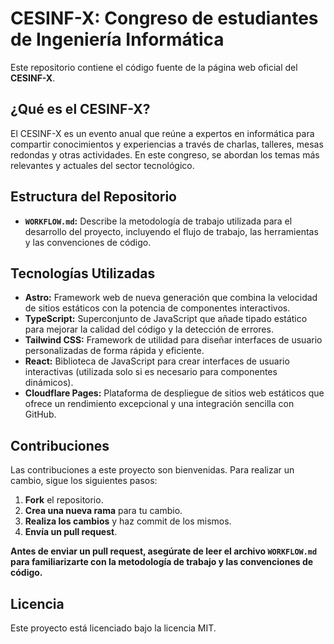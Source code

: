 # CESINF-X: Congreso de estudiantes de Ingeniería Informática

Este repositorio contiene el código fuente de la página web oficial del **CESINF-X**.

## ¿Qué es el CESINF-X?

El CESINF-X es un evento anual que reúne a expertos en informática para compartir conocimientos y experiencias a través de charlas, talleres, mesas redondas y otras actividades.
En este congreso, se abordan los temas más relevantes y actuales del sector tecnológico.

## Estructura del Repositorio

- **`WORKFLOW.md`:** Describe la metodología de trabajo utilizada para el desarrollo del proyecto, incluyendo el flujo de trabajo, las herramientas y las convenciones de código.

## Tecnologías Utilizadas

- **Astro:** Framework web de nueva generación que combina la velocidad de sitios estáticos con la potencia de componentes interactivos.
- **TypeScript:** Superconjunto de JavaScript que añade tipado estático para mejorar la calidad del código y la detección de errores.
- **Tailwind CSS:** Framework de utilidad para diseñar interfaces de usuario personalizadas de forma rápida y eficiente.
- **React:** Biblioteca de JavaScript para crear interfaces de usuario interactivas (utilizada solo si es necesario para componentes dinámicos).
- **Cloudflare Pages:** Plataforma de despliegue de sitios web estáticos que ofrece un rendimiento excepcional y una integración sencilla con GitHub.

## Contribuciones

Las contribuciones a este proyecto son bienvenidas. Para realizar un cambio, sigue los siguientes pasos:

1. **Fork** el repositorio.
2. **Crea una nueva rama** para tu cambio.
3. **Realiza los cambios** y haz commit de los mismos.
4. **Envía un pull request**.

**Antes de enviar un pull request, asegúrate de leer el archivo `WORKFLOW.md` para familiarizarte con la metodología de trabajo y las convenciones de código.**

## Licencia

Este proyecto está licenciado bajo la licencia MIT.
